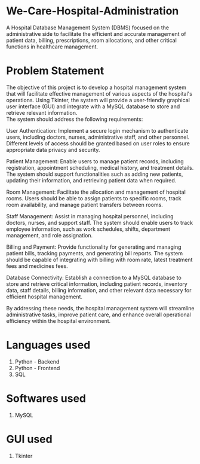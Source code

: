 # We-Care-Hospital-Administration
A Hospital Database Management System (DBMS) focused on the administrative side to facilitate the efficient and accurate management of patient data, billing, prescriptions, room allocations, and other critical functions in healthcare management.

# Problem Statement
The objective of this project is to develop a hospital management system that will 
facilitate effective management of various aspects of the hospital's operations. Using 
Tkinter, the system will provide a user-friendly graphical user interface (GUI) and 
integrate with a MySQL database to store and retrieve relevant information.  
The system should address the following requirements: 

User Authentication: Implement a secure login mechanism to authenticate users, 
including doctors, nurses, administrative staff, and other personnel. Different levels of 
access should be granted based on user roles to ensure appropriate data privacy and 
security. 

Patient Management: Enable users to manage patient records, including registration, 
appointment scheduling, medical history, and treatment details. The system should 
support functionalities such as adding new patients, updating their information, and 
retrieving patient data when required.

Room Management: Facilitate the allocation and management of hospital rooms. 
Users should be able to assign patients to specific rooms, track room availability, and 
manage patient transfers between rooms.  

Staff Management: Assist in managing hospital personnel, including doctors, nurses, 
and support staff. The system should enable users to track employee information, such 
as work schedules, shifts, department management, and role assignation.  

Billing and Payment: Provide functionality for generating and managing patient bills, 
tracking payments, and generating bill reports. The system should be capable of 
integrating with billing with room rate, latest treatment fees and medicines fees.  

Database Connectivity: Establish a connection to a MySQL database to store and 
retrieve critical information, including patient records, inventory data, staff details, 
billing information, and other relevant data necessary for efficient hospital 
management.  

By addressing these needs, the hospital management system will streamline 
administrative tasks, improve patient care, and enhance overall operational efficiency 
within the hospital environment.

# Languages used
1. Python  - Backend
2. Python - Frontend
3. SQL

# Softwares used
1. MySQL

# GUI used
1. Tkinter
   
